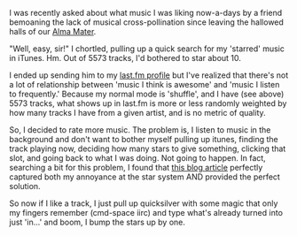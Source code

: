 <!--
.. title: Transparently rating iTunes tracks with Quicksilver
.. date: 2008/04/23 13:37
.. slug: transparently-rating-itunes-tracks-with-quicksilver
.. tags:
.. link:
.. description:
-->

I was recently asked about what music I was liking now-a-days by a friend bemoaning the lack of musical cross-pollination since leaving the hallowed halls of our [Alma Mater](http://ucla.edu). 

"Well, easy, sir!" I chortled, pulling up a quick search for my 'starred' music in iTunes. Hm. Out of 5573 tracks, I'd bothered to star about 10. 

I ended up sending him to my [last.fm profile](http://www.last.fm/user/jbarratt/) but I've realized that there's not a lot of relationship between 'music I think is awesome' and 'music I listen to frequently.' Because my normal mode is 'shuffle', and I have (see above) 5573 tracks, what shows up in last.fm is more or less randomly weighted by how many tracks I have from a given artist, and is no metric of quality.

So, I decided to rate more music. The problem is, I listen to music in the background and don't want to bother myself pulling up itunes, finding the track playing now, deciding how many stars to give something, clicking that slot, and going back to what I was doing. Not going to happen. In fact, searching a bit for this problem, I found that [this blog article](http://www.lowest-common-denominator.com/2007/10/itunes_quicksilver_if_you_like.php) perfectly captured both my annoyance at the star system AND provided the perfect solution. 

So now if I like a track, I just pull up quicksilver with some magic that only my fingers remember (cmd-space iirc) and type what's already turned into just 'in...' and boom, I bump the stars up by one.
